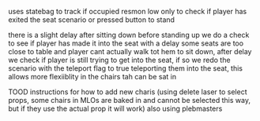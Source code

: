 uses statebag to track if occupied
resmon low only to check if player has exited the seat scenario or pressed button to stand

there is a slight delay after sitting down before standing up
we do a check to see if player has made it into the seat with a delay
some seats are too close to table and player cant actually walk tot hem to sit down, after delay we check if player is still trying to get into the seat, if so we redo the scenario with the teleport flag to true teleporting them into the seat, this allows more flexiiblity in the chairs tah can be sat in


TOOD
instructions for how to add new charis (using delete laser to select props, some chairs in MLOs are baked in and cannot be selected this way, but if they use the actual prop it will work)
also using plebmasters